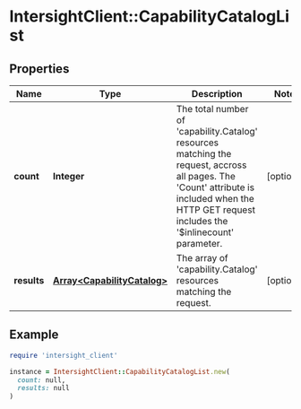 # IntersightClient::CapabilityCatalogList

## Properties

| Name | Type | Description | Notes |
| ---- | ---- | ----------- | ----- |
| **count** | **Integer** | The total number of &#39;capability.Catalog&#39; resources matching the request, accross all pages. The &#39;Count&#39; attribute is included when the HTTP GET request includes the &#39;$inlinecount&#39; parameter. | [optional] |
| **results** | [**Array&lt;CapabilityCatalog&gt;**](CapabilityCatalog.md) | The array of &#39;capability.Catalog&#39; resources matching the request. | [optional] |

## Example

```ruby
require 'intersight_client'

instance = IntersightClient::CapabilityCatalogList.new(
  count: null,
  results: null
)
```

